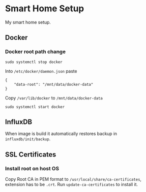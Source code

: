 # Smart Home Setup

My smart home setup.

## Docker

### Docker root path change

    sudo systemctl stop docker

Into `/etc/docker/daemon.json` paste

    {
        "data-root": "/mnt/data/docker-data"
    }

Copy `/var/lib/docker` to `/mnt/data/docker-data`

    sudo systemctl start docker

## InfluxDB

When image is build it automatically restores backup in `influxdb/init/backup`.

## SSL Certificates

### Install root on host OS

Copy Root CA in PEM format to `/usr/local/share/ca-certificates`, extension has to be `.crt`. Run `update-ca-certificates` to install it.